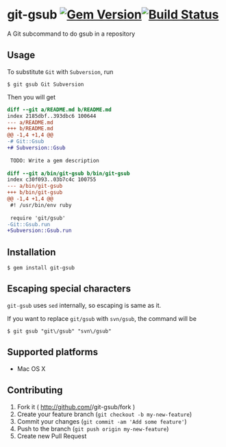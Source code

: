 # git-gsub [![Gem Version](https://badge.fury.io/rb/git-gsub.svg)](http://badge.fury.io/rb/git-gsub)[![Build Status](https://travis-ci.org/fujimura/git-gsub.svg)](https://travis-ci.org/fujimura/git-gsub)

A Git subcommand to do gsub in a repository

## Usage

To substitute `Git` with `Subversion`, run

```
$ git gsub Git Subversion
```

Then you will get

```diff
diff --git a/README.md b/README.md
index 2185dbf..393dbc6 100644
--- a/README.md
+++ b/README.md
@@ -1,4 +1,4 @@
-# Git::Gsub
+# Subversion::Gsub
 
 TODO: Write a gem description
 
diff --git a/bin/git-gsub b/bin/git-gsub
index c30f093..03b7c4c 100755
--- a/bin/git-gsub
+++ b/bin/git-gsub
@@ -1,4 +1,4 @@
 #! /usr/bin/env ruby
 
 require 'git/gsub'
-Git::Gsub.run
+Subversion::Gsub.run
```

## Installation

```
$ gem install git-gsub
```

## Escaping special characters

`git-gsub` uses `sed` internally, so escaping is same as it.

If you want to replace `git/gsub` with `svn/gsub`, the command will be

```
$ git gsub "git\/gsub" "svn\/gsub"
```

## Supported platforms

- Mac OS X

## Contributing

1. Fork it ( http://github.com/<my-github-username>/git-gsub/fork )
2. Create your feature branch (`git checkout -b my-new-feature`)
3. Commit your changes (`git commit -am 'Add some feature'`)
4. Push to the branch (`git push origin my-new-feature`)
5. Create new Pull Request
